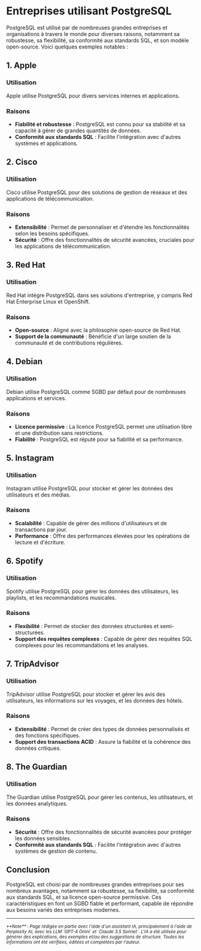 # Entreprises utilisant PostgreSQL

PostgreSQL est utilisé par de nombreuses grandes entreprises et organisations à
travers le monde pour diverses raisons, notamment sa robustesse, sa flexibilité,
sa conformité aux standards SQL, et son modèle open-source. Voici quelques
exemples notables :

## 1. Apple

### Utilisation

Apple utilise PostgreSQL pour divers services internes et applications.

### Raisons

- **Fiabilité et robustesse** : PostgreSQL est connu pour sa stabilité et sa
  capacité à gérer de grandes quantités de données.
- **Conformité aux standards SQL** : Facilite l'intégration avec d'autres
  systèmes et applications.

## 2. Cisco

### Utilisation

Cisco utilise PostgreSQL pour des solutions de gestion de réseaux et des
applications de télécommunication.

### Raisons

- **Extensibilité** : Permet de personnaliser et d'étendre les fonctionnalités
  selon les besoins spécifiques.
- **Sécurité** : Offre des fonctionnalités de sécurité avancées, cruciales pour
  les applications de télécommunication.

## 3. Red Hat

### Utilisation

Red Hat intègre PostgreSQL dans ses solutions d'entreprise, y compris Red Hat
Enterprise Linux et OpenShift.

### Raisons

- **Open-source** : Aligné avec la philosophie open-source de Red Hat.
- **Support de la communauté** : Bénéficie d'un large soutien de la communauté
  et de contributions régulières.

## 4. Debian

### Utilisation

Debian utilise PostgreSQL comme SGBD par défaut pour de nombreuses applications
et services.

### Raisons

- **Licence permissive** : La licence PostgreSQL permet une utilisation libre et
  une distribution sans restrictions.
- **Fiabilité** : PostgreSQL est réputé pour sa fiabilité et sa performance.

## 5. Instagram

### Utilisation

Instagram utilise PostgreSQL pour stocker et gérer les données des utilisateurs
et des médias.

### Raisons

- **Scalabilité** : Capable de gérer des millions d'utilisateurs et de
  transactions par jour.
- **Performance** : Offre des performances élevées pour les opérations de
  lecture et d'écriture.

## 6. Spotify

### Utilisation

Spotify utilise PostgreSQL pour gérer les données des utilisateurs, les
playlists, et les recommandations musicales.

### Raisons

- **Flexibilité** : Permet de stocker des données structurées et
  semi-structurées.
- **Support des requêtes complexes** : Capable de gérer des requêtes SQL
  complexes pour les recommandations et les analyses.

## 7. TripAdvisor

### Utilisation

TripAdvisor utilise PostgreSQL pour stocker et gérer les avis des utilisateurs,
les informations sur les voyages, et les données des hôtels.

### Raisons

- **Extensibilité** : Permet de créer des types de données personnalisés et des
  fonctions spécifiques.
- **Support des transactions ACID** : Assure la fiabilité et la cohérence des
  données critiques.

## 8. The Guardian

### Utilisation

The Guardian utilise PostgreSQL pour gérer les contenus, les utilisateurs, et
les données analytiques.

### Raisons

- **Sécurité** : Offre des fonctionnalités de sécurité avancées pour protéger
  les données sensibles.
- **Conformité aux standards SQL** : Facilite l'intégration avec d'autres
  systèmes de gestion de contenu.

## Conclusion

PostgreSQL est choisi par de nombreuses grandes entreprises pour ses nombreux
avantages, notamment sa robustesse, sa flexibilité, sa conformité aux standards
SQL, et sa licence open-source permissive. Ces caractéristiques en font un SGBD
fiable et performant, capable de répondre aux besoins variés des entreprises
modernes.


-------
<small>
   <cite>
      **Note** : Page rédigée en partie avec l'aide d'un assistant IA, principalement
      à l'aide de Perplexity AI, avec les LLM `GPT-4 Omni` et `Claude 3.5 Sonnet`. L'IA
      a été utilisée pour générer des explications, des exemples et/ou des suggestions de
      structure. Toutes les informations ont été vérifiées, éditées et complétées par
      l'auteur.
   </cite>
</small>